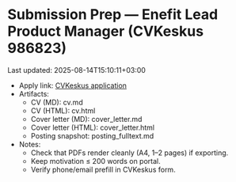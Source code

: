 # Submission Prep — Enefit Lead Product Manager (CVKeskus 986823)

Last updated: 2025-08-14T15:10:11+03:00

- Apply link: [CVKeskus application](https://www.cvkeskus.ee/application-split?job_id=986823&ga_track=1&type=3)
- Artifacts:
  - CV (MD): cv.md
  - CV (HTML): cv.html
  - Cover letter (MD): cover_letter.md
  - Cover letter (HTML): cover_letter.html
  - Posting snapshot: posting_fulltext.md
- Notes:
  - Check that PDFs render cleanly (A4, 1–2 pages) if exporting.
  - Keep motivation ≤ 200 words on portal.
  - Verify phone/email prefill in CVKeskus form.
